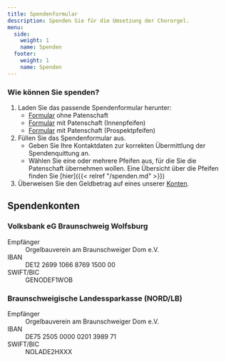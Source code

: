 ```yaml
---
title: Spendenformular
description: Spenden Sie für die Umsetzung der Chororgel.
menu:
  side:
    weight: 1
    name: Spenden
  footer:
    weight: 1
    name: Spenden
---
```


<!-- TODO Spendentool Sparkasse -->

### Wie können Sie spenden?

1. Laden Sie das passende Spendenformular herunter:
    - [Formular](/documents/Spendenformular.pdf) ohne Patenschaft
    - [Formular](/documents/Spendenformular%20Innenpfeifen.pdf) mit Patenschaft (Innenpfeifen)
    - [Formular](/documents/Spendenformular%20Prospektpfeifen.pdf) mit Patenschaft (Prospektpfeifen)
1. Füllen Sie das Spendenformular aus.
    - Geben Sie Ihre Kontaktdaten zur korrekten Übermittlung der Spendenquittung an.
    - Wählen Sie eine oder mehrere Pfeifen aus, für die Sie die Patenschaft übernehmen wollen.
        Eine Übersicht über die Pfeifen finden Sie [hier]({{< relref "/spenden.md" >}})
2. Überweisen Sie den Geldbetrag auf eines unserer [Konten](#spendenkonten).

## Spendenkonten

### Volksbank eG Braunschweig Wolfsburg

<dl>
    <dt>Empfänger</dt>
    <dd>Orgelbauverein am Braunschweiger Dom e.V.</dd>
    <dt>IBAN</dt>
    <dd>DE12 2699 1066 8769 1500 00</dd>
    <dt>SWIFT/BIC</dt>
    <dd>GENODEF1WOB</dd>
</dl>

### Braunschweigische Landessparkasse (NORD/LB)

<dl>
    <dt>Empfänger</dt>
    <dd>Orgelbauverein am Braunschweiger Dom e.V.</dd>
    <dt>IBAN</dt>
    <dd>DE75 2505 0000 0201 3989 71</dd>
    <dt>SWIFT/BIC</dt>
    <dd>NOLADE2HXXX</dd>
</dl>
